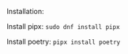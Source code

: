Installation:

Install pipx: ```sudo dnf install pipx```

Install poetry: ```pipx install poetry```


